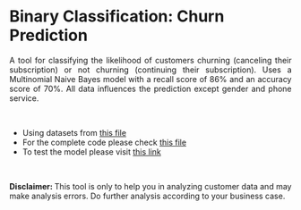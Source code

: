 # Binary Classification: Churn Prediction

<p style='text-align: justify;'>
A tool for classifying the likelihood of customers churning (canceling their subscription) or not churning (continuing their subscription). Uses a Multinomial Naive Bayes model with a recall score of 86% and an accuracy score of 70%. All data influences the prediction except gender and phone service.
</p>

<br>

- Using datasets from [this file](https://github.com/MaruliHTGL/Binary-Classification-Churn-Prediction/blob/dc09424289ac90656e59d5f6da1e4d17cd80fad7/ds_project4_customer_churn_data.csv)
- For the complete code please check [this file](https://github.com/MaruliHTGL/Binary-Classification-Churn-Prediction/blob/dc09424289ac90656e59d5f6da1e4d17cd80fad7/Churn%20Prediction.ipynb)
- To test the model please visit [this link](https://churncustomerprediction.streamlit.app/)

<br>

<p style='text-align: justify;'>
<strong> Disclaimer: </strong> This tool is only to help you in analyzing customer data and may make analysis errors. Do further analysis according to your business case.
</p>
